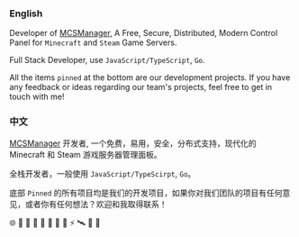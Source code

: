 ### English

Developer of [MCSManager](https://github.com/MCSManager), A Free, Secure, Distributed, Modern Control Panel for `Minecraft` and `Steam` Game Servers.

Full Stack Developer, use `JavaScript/TypeScript`, `Go`.

All the items `pinned` at the bottom are our development projects. If you have any feedback or ideas regarding our team's projects, feel free to get in touch with me!

### 中文

[MCSManager](https://github.com/MCSManager) 开发者, 一个免费，易用，安全，分布式支持，现代化的 Minecraft 和 Steam 游戏服务器管理面板。

全栈开发者，一般使用 `JavaScript/TypeScirpt`, `Go`。

底部 `Pinned` 的所有项目均是我们的开发项目，如果你对我们团队的项目有任何意见，或者你有任何想法？欢迎和我取得联系！


🌐 💌 🥪 🍉 🥚 💩 🍎 🎈 ⚡ 🛰️ 🎃 🥯

